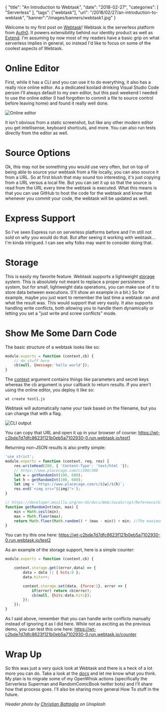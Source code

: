{
	"title": "An Introduction to Webtask",
	"date": "2018-02-27",
	"categories": [
		"Serverless"
	],
	"tags": ["webtask"],
	"url": "/2018/02/27/an-introduction-to-webtask",
	"banner":"/images/banners/webtask1.jpg"
}

Welcome to my first post on [Webtask](https://webtask.io/)! Webtask is the serverless platform from [Auth0](https://auth0.com/). It powers extensibility behind our identity product as well as [Extend](https://auth0.com/extend). I'm assuming by now most of my readers have a basic grip on what serverless implies in general, so instead I'd like to focus on some of the coolest aspects of Webtask.

Online Editor
===

First, while it has a CLI and you can use it to do everything, it also has a really nice online editor. As a dedicated koolaid drinking Visual Studio Code person I'll always default to my own editor, but this past weekend I needed to use the online editor (I had forgotten to commit a file to source control before leaving home) and found it really well done. 

![Online editor](https://static.raymondcamden.com/images/2018/2/wt1.jpg)

It isn't obvious from a static screenshot, but like any other modern editor you get intellisense, keyboard shortcuts, and more. You can also run tests directly from the editor as well.

Source Options
===

Ok, this may not be something you would use very often, but on top of being able to source your webtask from a file locally, you can also source it from a URL. So at first blush that may sound too interesting, it's just copying from a URL versus a local file. But you can set it up so that the source is read from the URL every time the webtask is executed. What this means is that you can use GitHub to host the code for the webtask and know that whenever you commit your code, the webtask will be updated as well.

Express Support
===

So I've seen Express run on serverless platforms before and I'm still not sold on *why* you would do that. But after seeing it working with webtask... I'm kinda intrigued. I can see why folks may want to consider doing that. 

Storage
===

This is easily my favorite feature. Webtask supports a lightweight [storage](https://webtask.io/docs/storage) system. This is absolutely not meant to replace a proper persistence system, but for small, lightweight data operations, you can make use of it to store data between executions. (I'll show an example in a bit.) So for example, maybe you just want to remember the last time a webtask ran and what the result was. This would support that very easily. It also supports handling write conflicts, both allowing you to handle them dynamically or letting you set a "just write and screw conflicts" mode. 

Show Me Some Darn Code
===

The basic structure of a webtask looks like so:

```js
module.exports = function (context,cb) {
	// do stuff here
	cb(null, {message:'hello world'});
}
```

The [context](https://webtask.io/docs/context) argument contains things like parameters and secret keys whereas the cb argument is your callback to return results. If you aren't using the online editor, you deploy it like so:

	wt create test1.js

Webtask will automatically name your task based on the filename, but you can change that with a flag.

![CLI output](https://static.raymondcamden.com/images/2018/2/wt2.jpg)

You can copy that URL and open it up in your browser of course: https://wt-c2bde7d7dfc8623f121b0eb5a7102930-0.run.webtask.io/test1

Returning non-JSON results is also pretty simple:

```js
'use strict';
module.exports = function (context, req, res) {
    res.writeHead(200, { 'Content-Type': 'text/html '});
    // https://www.placecage.com/c/200/300
    let w = getRandomInt(100, 600);
    let h = getRandomInt(100, 600);
    let img = `https://www.placecage.com/c/${w}/${h}`;
    res.end(`<img src="${img}">`);
}

// https://developer.mozilla.org/en-US/docs/Web/JavaScript/Reference/Global_Objects/Math/random
function getRandomInt(min, max) {
	min = Math.ceil(min);
	max = Math.floor(max);
	return Math.floor(Math.random() * (max - min)) + min; //The maximum is exclusive and the minimum is inclusive
}
```

You can try this one here: https://wt-c2bde7d7dfc8623f121b0eb5a7102930-0.run.webtask.io/test2

As an example of the storage support, here is a simple counter:

```js
module.exports = function (context,cb) {

	context.storage.get((error,data) => {
		data = data || { hits:0 };
		data.hits++;

		context.storage.set(data, {force:1}, error => {
			if(error) return cb(error);
			cb(null, {hits:data.hits});
		});
	});
}
```

As I said above, remember that you can handle write conflicts manually instead of ignoring it as I did here. While not as exciting as the previous demo, you can test this one here: https://wt-c2bde7d7dfc8623f121b0eb5a7102930-0.run.webtask.io/counter

Wrap Up
===

So this was just a very quick look at Webtask and there is a heck of a lot more you can do. Take a look at the [docs](https://webtask.io/docs/101) and let me know what you think. My plan is to migrate some of my OpenWhisk actions (specifically the Serverless Superman and RandomComicBook twitter bots) and I'll share how that process goes. I'll also be sharing more general How To stuff in the future. 

<i>Header photo by <a href="https://unsplash.com/photos/woE3oGb8kDs?utm_source=unsplash&utm_medium=referral&utm_content=creditCopyText">Christian Battaglia</a> on Unsplash</i>